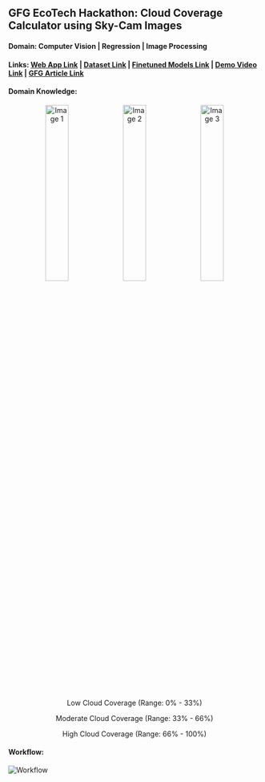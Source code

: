 ## GFG EcoTech Hackathon: Cloud Coverage Calculator using Sky-Cam Images

#### Domain: Computer Vision | Regression | Image Processing

#### Links: [Web App Link](https://huggingface.co/spaces/mykeysid10/gradio-cloud-coverage)  |  [Dataset Link](https://huggingface.co/spaces/mykeysid10/gradio-cloud-coverage)  |  [Finetuned Models Link](https://drive.google.com/file/d/1NyhuqLyiHzXft6227LD3uJyahVgDb0Pe/view?usp=sharing)  |  [Demo Video Link](https://drive.google.com/file/d/15v7tcVPIfufBPIHRFPikgeC232s7MN3h/view?usp=sharing)  |  [GFG Article Link](https://drive.google.com/file/d/15v7tcVPIfufBPIHRFPikgeC232s7MN3h/view?usp=sharing)

#### Domain Knowledge: 

<div align="center">
  <img src="https://raw.githubusercontent.com/mykeysid10/EcoTech-Data-Science-GfG-Hackathon-Cloud-Coverage-Calculator/main/Sample_UI_Test_Set/low/20160826164000.raw.jpg" width="30%" alt="Image 1">
  <img src="https://raw.githubusercontent.com/mykeysid10/EcoTech-Data-Science-GfG-Hackathon-Cloud-Coverage-Calculator/main/Sample_UI_Test_Set/moderate/20160304123000.raw.jpg" width="30%" alt="Image 2">
  <img src="https://raw.githubusercontent.com/mykeysid10/EcoTech-Data-Science-GfG-Hackathon-Cloud-Coverage-Calculator/main/Sample_UI_Test_Set/high/20210705150000.raw.jpg" width="30%" alt="Image 3">
  <br>
  <p>Low Cloud Coverage (Range: 0% - 33%)</p>
  <p>Moderate Cloud Coverage (Range: 33% - 66%)</p>
  <p>High Cloud Coverage (Range: 66% - 100%)</p>
</div>

#### Workflow: 

![Workflow](https://raw.githubusercontent.com/mykeysid10/EcoTech-Data-Science-GfG-Hackathon-Cloud-Coverage-Calculator/main/Images/System_Architecture.png)

